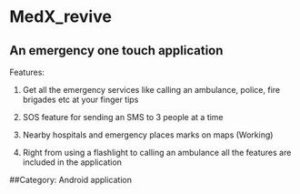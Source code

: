 # MedX_revive

## An emergency one touch application

Features:

1. Get all the emergency services like calling an ambulance, police, fire brigades etc at your finger tips

2. SOS feature for sending an SMS to 3 people at a time

3. Nearby hospitals and emergency places marks on maps (Working)

4. Right from using a flashlight to calling an ambulance all the features are included in the application

##Category:
Android application
